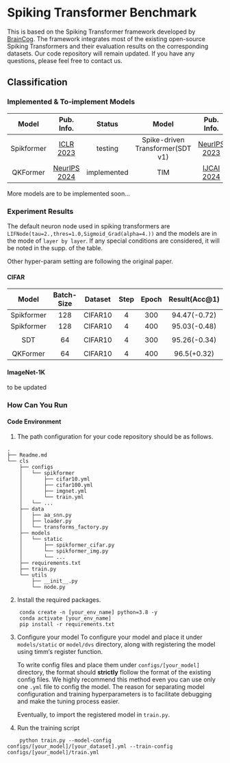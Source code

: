 # Spiking Transformer Benchmark
This is based on the Spiking Transformer framework developed by [BrainCog](https://github.com/BrainCog-X/Brain-Cog). The framework integrates most of the existing open-source Spiking Transformers and their evaluation results on the corresponding datasets.
Our code repository will remain updated. If you have any questions, please feel free to contact us.


## Classification

### Implemented & To-implement Models

|   Model    |                    Pub. Info.                    |   Status    |              Model               |                                                              Pub. Info.                                                              |    Status    |
|:----------:|:------------------------------------------------:|:-----------:|:--------------------------------:|:------------------------------------------------------------------------------------------------------------------------------------:|:------------:|
| Spikformer |  [ICLR 2023](https://arxiv.org/abs/2209.15425)   |   testing   | Spike-driven Transformer(SDT v1) | [NeurIPS 2023](https://proceedings.neurips.cc/paper_files/paper/2023/hash/ca0f5358dbadda74b3049711887e9ead-Abstract-Conference.html) | Implemented  |
|  QKFormer  | [NeurIPS 2024](https://arxiv.org/abs/2403.16552) | implemented |               TIM                |                              [IJCAI 2024](https://www.ijcai.org/proceedings/2024/0347.pdf)                                           | To Implement |
More models are to be implemented soon...


### Experiment Results
The default neuron node used in spiking transformers are `LIFNode(tau=2.,thres=1.0,Sigmoid_Grad(alpha=4.))` and the models are in the mode of `layer by layer`. If any 
special conditions are considered, it will be noted in the supp. of the table.

Other hyper-param setting are following the original paper.
#### CIFAR
|   Model    | Batch-Size | Dataset  | Step | Epoch | Result(Acc@1) |  supp.   |
|:----------:|:----------:|:--------:|:-------:|:-----:|:-------------:|:--------:|
| Spikformer |    128     | CIFAR10  | 4 |  300  | 94.47(-0.72)  |    -     |
| Spikformer |    128     | CIFAR10  | 4 |  400  | 95.03(-0.48)  |    -     |
||            ||||
|    SDT     |     64     | CIFAR10  | 4 |  300  | 95.26(-0.34)  |    -     |
||            ||||
|  QKFormer  |     64     | CIFAR10  | 4 |  400  |  96.5(+0.32)  |    -     |

#### ImageNet-1K
to be updated

### How Can You Run
#### Code Environment
1. The path configuration for your code repository should be as follows.
```angular2html
.
├── Readme.md
└── cls
    ├── configs
    │   └── spikformer
    │       ├── cifar10.yml
    │       ├── cifar100.yml
    │       ├── imgnet.yml
    │       └── train.yml
    │   └── ...
    ├── data
    │   ├── aa_snn.py
    │   ├── loader.py
    │   └── transforms_factory.py
    ├── models
    │   └── static
    │       ├── spikformer_cifar.py
    │       └── spikformer_img.py
    │       └── ...
    ├── requirements.txt 
    ├── train.py
    └── utils
        ├── __init__.py
        └── node.py
```

2. Install the required packages.
```angular2html
    conda create -n [your_env_name] python=3.8 -y
    conda activate [your_env_name]
    pip install -r requirements.txt
```

3. Configure your model
    To configure your model and place it under ```models/static``` or ```model/dvs``` directory, along with registering the model using timm‘s register function.
    
    To write config files and place them under ```configs/[your_model]``` directory, the format should **strictly** flollow the format of the existing config files. We highly recommend this method even you can use only one ```.yml``` file to config the model. The reason for separating model configuration and training hyperparameters is to facilitate debugging and make the tuning process easier.
    
    Eventually, to import the registered model in ```train.py```.

4. Run the training script
```angular2html
    python train.py --model-config configs/[your_model]/[your_dataset].yml --train-config configs/[your_model]/train.yml
```

